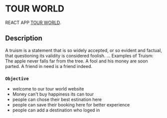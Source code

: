 # TOUR WORLD

REACT APP [TOUR WORLD](https://traveltour-41f35.web.app/).

## Description

A truism is a statement that is so widely accepted, or so evident and factual, that questioning its validity is considered foolish. ... Examples of Truism: The apple never falls far from the tree. A fool and his money are soon parted. A friend in need is a friend indeed.

### `Objective`

-   welcome to our tour world website
-   Money can't buy happiness its can tour
-   people can chose their best estination here
-   people can save their booking here for better experience
-   people can add a destination who loged in
